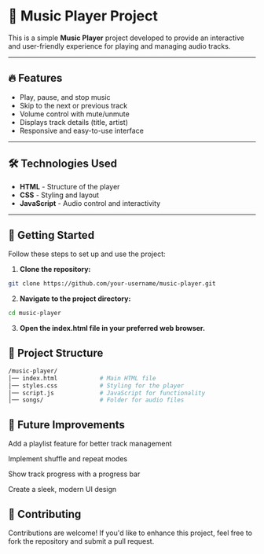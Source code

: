 # 🎵 Music Player Project  

This is a simple **Music Player** project developed to provide an interactive and user-friendly experience for playing and managing audio tracks.

---

## 🔥 Features  
- Play, pause, and stop music  
- Skip to the next or previous track  
- Volume control with mute/unmute  
- Displays track details (title, artist)  
- Responsive and easy-to-use interface  

---

## 🛠️ Technologies Used  
- **HTML** - Structure of the player  
- **CSS** - Styling and layout  
- **JavaScript** - Audio control and interactivity  

---

## 🚀 Getting Started  
Follow these steps to set up and use the project:

1. **Clone the repository:**  
```bash
git clone https://github.com/your-username/music-player.git
```

2. **Navigate to the project directory:**
```bash
cd music-player
```

3. **Open the index.html file in your preferred web browser.**

## 📂 Project Structure

```bash
/music-player/
│── index.html            # Main HTML file
│── styles.css            # Styling for the player
│── script.js             # JavaScript for functionality
│── songs/                # Folder for audio files
```

## 🌟 Future Improvements
Add a playlist feature for better track management

Implement shuffle and repeat modes

Show track progress with a progress bar

Create a sleek, modern UI design

## 🤝 Contributing

Contributions are welcome!
If you'd like to enhance this project, feel free to fork the repository and submit a pull request.

